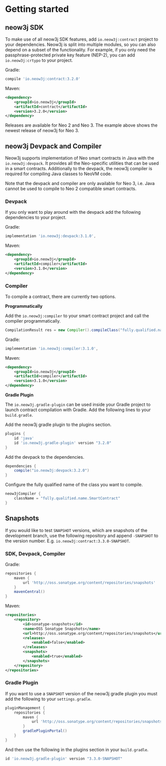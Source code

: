 # Getting started

## neow3j SDK

To make use of all neow3j SDK features, add `io.neow3j:contract` project to your dependencies.
Neow3j is split into multiple modules, so you can also depend on a subset of the functionality. 
For example, if you only need the passphrase-protected private key feature (NEP-2), you can add
`io.neow3j:crtypo` to your project.

Gradle:
```groovy
compile 'io.neow3j:contract:3.2.0'
```

Maven:
```xml
<dependency>
    <groupId>io.neow3j</groupId>
    <artifactId>contract</artifactId>
    <version>3.2.0</version>
</dependency>
```

Releases are available for Neo 2 and Neo 3. The example above shows the newest release of neow3j for
Neo 3.


## neow3j Devpack and Compiler

Neow3j supports implementation of Neo smart contracts in Java with the `io.neow3j:devpack`.
It provides all the Neo-specific utilities that can be used in a smart contracts. Additionally to
the devpack, the neow3j compiler is required for compiling Java classes to NeoVM code. 

Note that the devpack and compiler are only available for Neo 3, i.e. Java cannot be used to compile
to Neo 2 compatible smart contracts.


### Devpack

If you only want to play around with the devpack add the following dependencies to your project.

Gradle:
```groovy
implementation 'io.neow3j:devpack:3.1.0',
```

Maven:
```xml
<dependency>
    <groupId>io.neow3j</groupId>
    <artifactId>compiler</artifactId>
    <version>3.1.0</version>
</dependency>
```


### Compiler 

To compile a contract, there are currently two options.

__Programmatically__ 

Add the `io.neow3j:compiler` to your smart contract project and call the compiler programmatically.

```java
CompilationResult res = new Compiler().compileClass("fully.qualified.name.SmartContract");
```

Gradle:
```groovy
implementation 'io.neow3j:compiler:3.1.0',
```

Maven:
```xml
<dependency>
    <groupId>io.neow3j</groupId>
    <artifactId>compiler</artifactId>
    <version>3.1.0</version>
</dependency>
```

__Gradle Plugin__

The `io.neow3j.gradle-plugin` can be used inside your Gradle project to launch contract compilation
with Gradle. Add the following lines to your `build.gradle`.

Add the neow3j gradle plugin to the plugins section.

```groovy
plugins {
    id 'java'
    id 'io.neow3j.gradle-plugin' version "3.2.0"
}
```

Add the devpack to the dependencies.

```groovy
dependencies {
    compile("io.neow3j:devpack:3.2.0")
}
```

Configure the fully qualified name of the class you want to compile.

```groovy
neow3jCompiler {
    className = "fully.qualified.name.SmartContract"
}
```


## Snapshots

If you would like to test `SNAPSHOT` versions, which are snapshots of the development branch, use
the following repository and append `-SNAPSHOT` to the version number. E.g.
`io.neow3j:contract:3.3.0-SNAPSHOT`.

### SDK, Devpack, Compiler

Gradle:

```groovy
repositories {
    maven {
        url 'http://oss.sonatype.org/content/repositories/snapshots'
    }
    mavenCentral()
}
```

Maven:

```xml
<repositories>
    <repository>
        <id>sonatype-snapshots</id>
        <name>OSS Sonatype Snapshots</name>
        <url>http://oss.sonatype.org/content/repositories/snapshots</url>
        <releases>
            <enabled>false</enabled>
        </releases>
        <snapshots>
            <enabled>true</enabled>
        </snapshots>
    </repository>
</repositories>
```

### Gradle Plugin

If you want to use a `SNAPSHOT` version of the neow3j gradle plugin you must add the following to
your `settings.gradle`.

```groovy
pluginManagement {
    repositories {
        maven {
            url 'http://oss.sonatype.org/content/repositories/snapshots'
        }
        gradlePluginPortal()
    }
}
```

And then use the following in the plugins section in your `build.gradle`.
```groovy
id 'io.neow3j.gradle-plugin' version "3.3.0-SNAPSHOT"
``` 